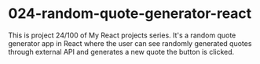# 024-random-quote-generator-react
This is project 24/100 of My React projects series. It's a random quote generator app in React where the user can see randomly generated quotes through external API and generates a new quote the button is clicked.
